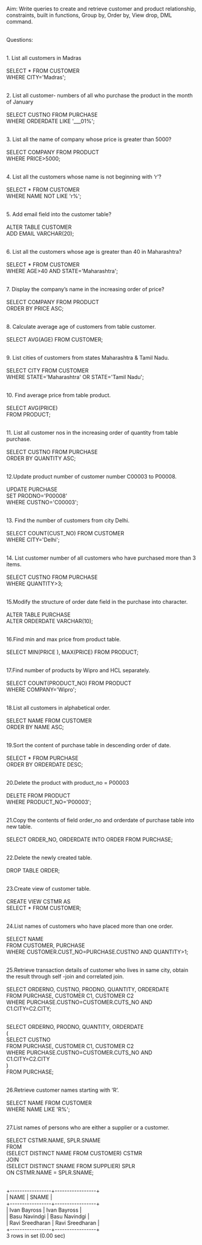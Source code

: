 Aim: Write queries to create and retrieve customer and product relationship, constraints, built in functions, Group by, Order by, View drop, DML command.







<br>Questions:

<br>1. List all customers in Madras<br>
<br>SELECT * FROM CUSTOMER
<br>WHERE CITY='Madras';

<br>2. List all customer- numbers of all who purchase the product in the month of January<br>
<br>SELECT CUSTNO FROM PURCHASE
<br>WHERE ORDERDATE LIKE '___01%';

<br>3. List all the name of company whose price is greater than 5000?<br>
<br>SELECT COMPANY FROM PRODUCT
<br>WHERE PRICE>5000;

<br>4. List all the customers whose name is not beginning with ‘r’?<br>
<br>SELECT * FROM CUSTOMER
<br>WHERE NAME NOT LIKE 'r%';

<br>5. Add email field into the customer table?<br>
<br>ALTER TABLE CUSTOMER
<br>ADD EMAIL VARCHAR(20);

<br>6. List all the customers whose age is greater than 40 in Maharashtra?<br>
<br>SELECT * FROM CUSTOMER
<br>WHERE AGE>40 AND STATE='Maharashtra';

<br>7. Display the company’s name in the increasing order of price?<br>
<br>SELECT COMPANY FROM PRODUCT
<br>ORDER BY PRICE ASC;

<br>8. Calculate average age of customers from table customer.<br>
<br>SELECT AVG(AGE) FROM CUSTOMER;

<br>9. List cities of customers from states Maharashtra & Tamil Nadu.<br>
<br>SELECT CITY FROM CUSTOMER 
<br>WHERE STATE='Maharashtra' OR STATE='Tamil Nadu'; 

<br>10. Find average price from table product.<br>
<br>SELECT AVG(PRICE)
<br>FROM PRODUCT;

<br>11. List all customer nos in the increasing order of quantity from table purchase.<br>
<br>SELECT CUSTNO FROM PURCHASE
<br>ORDER BY QUANTITY ASC;

<br>12.Update product number of customer number C00003 to P00008.<br>
<br>UPDATE PURCHASE
<br>SET PRODNO='P00008'
<br>WHERE CUSTNO='C00003'; 

<br>13. Find the number of customers from city Delhi.<br>
<br>SELECT COUNT(CUST_NO) FROM CUSTOMER
<br>WHERE CITY='Delhi';



<br>14. List customer number of all customers who have purchased more than 3 items.<br>
<br>SELECT CUSTNO FROM PURCHASE
<br>WHERE QUANTITY>3;

<br>15.Modify the structure of order date field in the purchase into character.<br>
<br>ALTER TABLE PURCHASE
<br>ALTER  ORDERDATE VARCHAR(10);

<br>16.Find min and max price from product table.<br>
<br>SELECT MIN(PRICE ),  MAX(PRICE) FROM PRODUCT;

<br>17.Find number of products by Wipro and HCL separately.<br>
<br>SELECT COUNT(PRODUCT_NO) FROM PRODUCT
<br>WHERE COMPANY='Wipro';

<br>18.List all customers in alphabetical order.<br>
<br>SELECT NAME FROM CUSTOMER
<br>ORDER BY NAME ASC;

<br>19.Sort the content of purchase table in descending order of date.<br>
<br>SELECT * FROM PURCHASE 
<br>ORDER BY ORDERDATE DESC;

<br>20.Delete the product with product_no = P00003<br>
<br>DELETE FROM PRODUCT
<br>WHERE PRODUCT_NO='P00003';

<br>21.Copy the contents of field order_no and orderdate of purchase table into new table.<br>
<br>SELECT ORDER_NO, ORDERDATE INTO ORDER FROM PURCHASE;

<br>22.Delete the newly created table.<br>
<br>DROP TABLE ORDER;

<br>23.Create view of customer table.<br>
<br>CREATE VIEW CSTMR AS
<br>SELECT * FROM CUSTOMER;

<br>24.List names of customers who have placed more than one order.<br>
<br>SELECT NAME 
<br>FROM CUSTOMER, PURCHASE
<br>WHERE CUSTOMER.CUST_NO=PURCHASE.CUSTNO AND QUANTITY>1;


<br>25.Retrieve transaction details of customer who lives in same city, obtain the result through self -join and correlated join.<br>
<br>SELECT ORDERNO, CUSTNO, PRODNO, QUANTITY, ORDERDATE 
<br>FROM PURCHASE, CUSTOMER C1, CUSTOMER C2
<br>WHERE PURCHASE.CUSTNO=CUSTOMER.CUTS_NO AND C1.CITY=C2.CITY;

<br>SELECT ORDERNO, PRODNO, QUANTITY, ORDERDATE
<br>(
<br>	SELECT CUSTNO
<br>	FROM PURCHASE, CUSTOMER C1, CUSTOMER C2
<br>	WHERE PURCHASE.CUSTNO=CUSTOMER.CUTS_NO AND C1.CITY=C2.CITY
<br>)
<br>FROM PURCHASE;

<br>26.Retrieve customer names starting with ‘R’.<br>
<br>SELECT NAME FROM CUSTOMER
<br>WHERE NAME LIKE 'R%';

<br>27.List names of persons who are either a supplier or a customer.<br>
<br>SELECT CSTMR.NAME, SPLR.SNAME
<br>FROM
<br>   (SELECT DISTINCT NAME FROM CUSTOMER) CSTMR
<br>   JOIN
<br>   (SELECT DISTINCT SNAME FROM SUPPLIER) SPLR
<br>              ON CSTMR.NAME = SPLR.SNAME;

<br>+-----------------+-----------------+
<br>| NAME            | SNAME           |
<br>+-----------------+-----------------+
<br>| Ivan Bayross    | Ivan Bayross    |
<br>| Basu Navindgi   | Basu Navindgi   |
<br>| Ravi Sreedharan | Ravi Sreedharan |
<br>+-----------------+-----------------+
<br>3 rows in set (0.00 sec)

